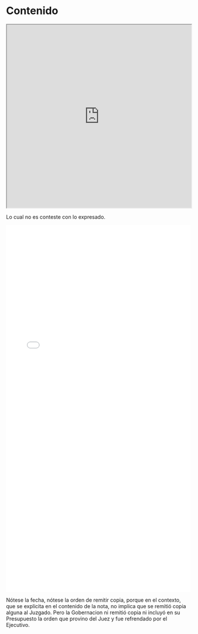 # Contenido

<iframe src="https://affande.anaquel.es.eu.org/1733838244_1_ANEXOS88217" width="100%" height="500px"></iframe>

Lo cual no es conteste con lo expresado.

<embed src="6-_Nota_DGP_N _33_- SIME_N_45.383_Oficio_Judicial_de_San_Pedro.pdf" type="application/pdf" width="100%" height="1000px">

Nótese la fecha, nótese la orden de remitir copia, porque en el contexto, que se explicita en el contenido de la nota, no implica que se remitió copia alguna al Juzgado. Pero la Gobernacion ni remitió copia ni incluyó en su Presupuesto la orden que provino del Juez y fue refrendado por el Ejecutivo.
